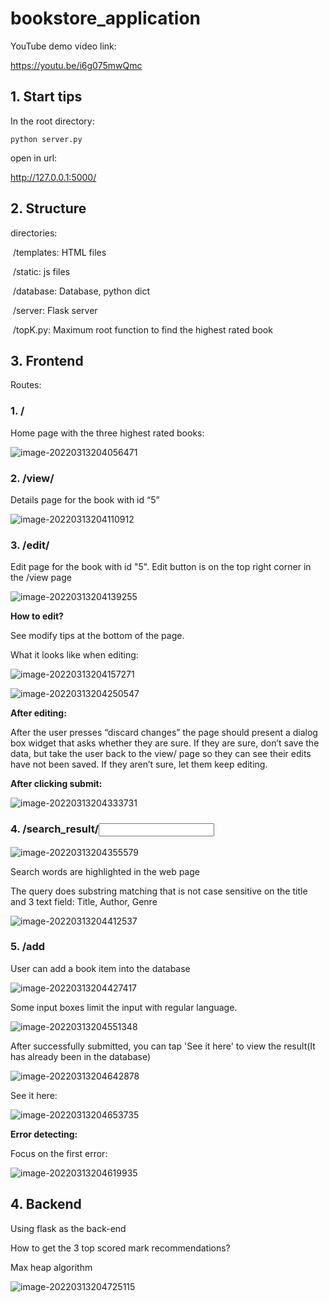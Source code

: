 # bookstore_application

YouTube demo video link:

https://youtu.be/i6g075mwQmc

## 1. Start tips

In the root directory:

`python server.py`

open in url:

http://127.0.0.1:5000/

## 2. Structure

directories: 

​	/templates: HTML files

​	/static: js files

​	/database: Database, python dict

​	/server: Flask server

​	/topK.py: Maximum root function to find the highest rated book

## 3. Frontend

Routes: 

### 1. /

Home page with the three highest rated books:

![image-20220313204056471](README.assets/image-20220313204056471.png)

### 2. /view/<id>

Details page for the book with id “5”

![image-20220313204110912](README.assets/image-20220313204110912.png)

### 3. /edit/<id>

Edit page for the book with id "5". Edit button is on the top right corner in the /view page

![image-20220313204139255](README.assets/image-20220313204139255.png)

**How to edit?**

See modify tips at the bottom of the page.

What it looks like when editing:

![image-20220313204157271](README.assets/image-20220313204157271.png)

![image-20220313204250547](README.assets/image-20220313204250547.png)

**After editing:**

After the user presses “discard changes” the page should present a dialog box widget that asks whether they are sure. If they are sure, don’t save the data, but take the user back to the view/<id> page so they can see their edits have not been saved. If they aren’t sure, let them keep editing.

**After clicking submit:**

![image-20220313204333731](README.assets/image-20220313204333731.png)

### 4. /search_result/<input>

![image-20220313204355579](README.assets/image-20220313204355579.png)

Search words are highlighted in the web page

The query does substring matching that is not case sensitive on the title and 3 text field: Title, Author, Genre

![image-20220313204412537](README.assets/image-20220313204412537.png)



### 5. /add

User can add a book item into the database

![image-20220313204427417](README.assets/image-20220313204427417.png)

Some input boxes limit the input with regular language.

![image-20220313204551348](README.assets/image-20220313204551348.png)

After successfully submitted, you can tap 'See it here' to view the result(It has already been in the database)

![image-20220313204642878](README.assets/image-20220313204642878.png)

See it here:

![image-20220313204653735](README.assets/image-20220313204653735.png)

**Error detecting:**

Focus on the first error:

![image-20220313204619935](README.assets/image-20220313204619935.png)

## 4. Backend

Using flask as the back-end

How to get the 3 top scored mark recommendations?

Max heap algorithm

![image-20220313204725115](README.assets/image-20220313204725115.png)

